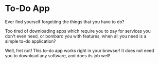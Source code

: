# To-Do App

Ever find yourself forgetting the things that you have to do?

Too tired of downloading apps which require you to pay for services you don't
even need, or bombard you with features, when all you need is a simple to-do
application?

Well, fret not! This to-do app works right in your browser! It does not need you
to download any software, and does its job well!
